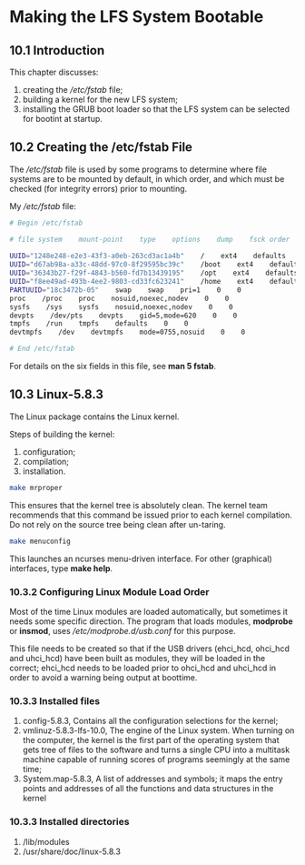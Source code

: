 # Making the LFS System Bootable

## 10.1 Introduction

This chapter discusses:
1. creating the */etc/fstab* file;
2. building a kernel for the new LFS system;
3. installing the GRUB boot loader so that the LFS system can be selected for
   bootint at startup.

## 10.2 Creating the /etc/fstab File

The */etc/fstab* file is used by some programs to determine where file systems
are to be mounted by default, in which order, and which must be checked (for
integrity errors) prior to mounting.

My */etc/fstab* file:
```bash
# Begin /etc/fstab

# file system    mount-point    type    options    dump    fsck order
 
UUID="1248e248-e2e3-43f3-a0eb-263cd3ac1a4b"    /    ext4    defaults    1    1
UUID="d67ab98a-a33c-48dd-97c0-8f29595bc39c"    /boot    ext4    defaults    1 1
UUID="36343b27-f29f-4843-b560-fd7b13439195"    /opt    ext4    defaults    1 1
UUID="f8ee49ad-493b-4ee2-9803-cd33fc623241"    /home    ext4    defaults    1 1
PARTUUID="18c3472b-05"    swap    swap    pri=1    0    0
proc    /proc    proc    nosuid,noexec,nodev    0    0
sysfs    /sys    sysfs    nosuid,noexec,nodev    0    0
devpts    /dev/pts    devpts    gid=5,mode=620    0    0
tmpfs    /run    tmpfs    defaults    0    0
devtmpfs    /dev    devtmpfs    mode=0755,nosuid    0    0

# End /etc/fstab
```
For details on the six fields in this file, see **man 5 fstab**.

## 10.3 Linux-5.8.3

The Linux package contains the Linux kernel.

Steps of building the kernel:
1. configuration;
2. compilation;
3. installation.
```bash
make mrproper
```
This ensures that the kernel tree is absolutely clean. The kernel team
recommends that this command be issued prior to each kernel compilation. Do not
rely on the source tree being clean after un-taring.
```bash
make menuconfig
```
This launches an ncurses menu-driven interface. For other (graphical)
interfaces, type **make help**.

### 10.3.2 Configuring Linux Module Load Order

Most of the time Linux modules are loaded automatically, but sometimes it needs
some specific direction. The program that loads modules, **modprobe** or
**insmod**, uses */etc/modprobe.d/usb.conf* for this purpose.

This file needs to be created so that if the USB drivers (ehci\_hcd, ohci\_hcd
and uhci\_hcd) have been built as modules, they will be loaded in the correct;
ehci\_hcd needs to be loaded prior to ohci\_hcd and uhci\_hcd in order to avoid
a warning being output at boottime.

### 10.3.3 Installed files
1. config-5.8.3, Contains all the configuration selections for the kernel;
2. vmlinuz-5.8.3-lfs-10.0, The engine of the Linux system. When turning on the
   computer, the kernel is the first part of the operating system that gets tree
   of files to the software and turns a single CPU into a multitask machine
   capable of running scores of programs seemingly at the same time;
3. System.map-5.8.3, A list of addresses and symbols; it maps the entry points
   and addresses of all the functions and data structures in the kernel

### 10.3.3 Installed directories
1. /lib/modules
2. /usr/share/doc/linux-5.8.3
